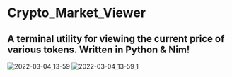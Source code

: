 # Crypto_Market_Viewer
## A terminal utility for viewing the current price of various tokens. Written in Python &amp; Nim!

![2022-03-04_13-59](https://user-images.githubusercontent.com/88049272/156833271-5bc20d44-b054-40c7-b3b0-24d20894d96a.png)
![2022-03-04_13-59_1](https://user-images.githubusercontent.com/88049272/156833415-f03e4a04-2dfa-425a-8c7a-fdf7107ee8b8.png)
